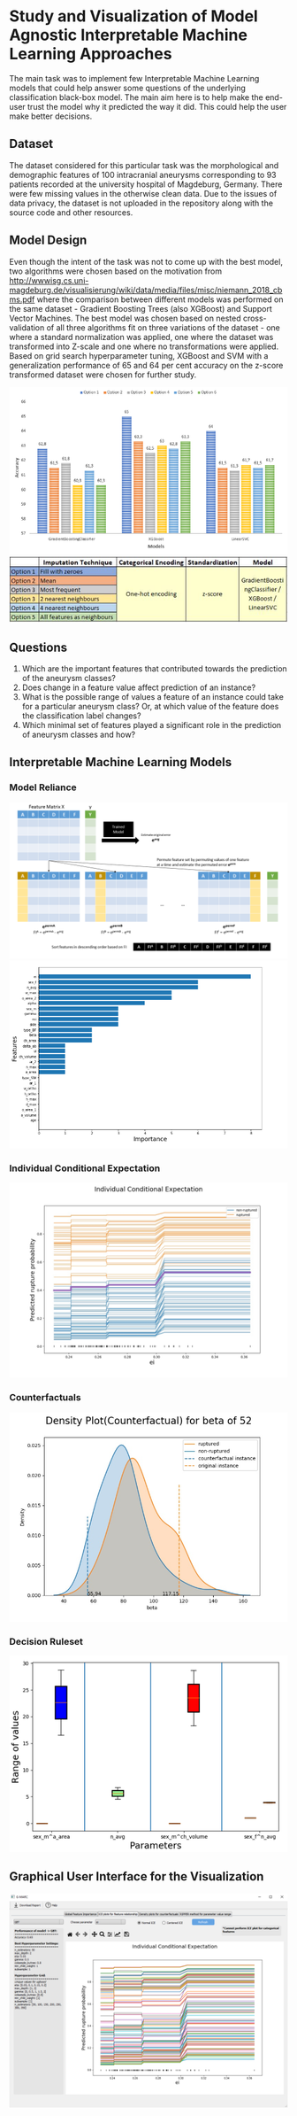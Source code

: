 # Study and Visualization of Model Agnostic Interpretable Machine Learning Approaches

The main task was to implement few Interpretable Machine Learning models that could help answer some questions of the underlying classification black-box model. The main aim here is to help make the end-user trust the model why it predicted the way it did. This could help the user make better decisions. 
  
## Dataset

The dataset considered for this particular task was the morphological and demographic features of 100 intracranial aneurysms corresponding to 93 patients recorded at the university hospital of Magdeburg, Germany. There were few missing values in the otherwise clean data. Due to the issues of data privacy, the dataset is not uploaded in the repository along with the source code and other resources. 

## Model Design

Even though the intent of the task was not to come up with the best model, two algorithms were chosen based on the motivation from http://wwwisg.cs.uni-magdeburg.de/visualisierung/wiki/data/media/files/misc/niemann_2018_cbms.pdf where the comparison between different models was performed on the same dataset - Gradient Boosting Trees (also XGBoost) and Support Vector Machines. The best model was chosen based on nested cross-validation of all three algorithms fit on three variations of the dataset - one where a standard normalization was applied, one where the dataset was transformed into Z-scale and one where no transformations were applied. Based on grid search hyperparameter tuning, XGBoost and SVM with a generalization performance of 65 and 64 per cent accuracy on the z-score transformed dataset were chosen for further study.

![alt text](img/performance_scores.PNG)
![alt text](img/Model_details.JPG)

## Questions
  1. Which are the important features that contributed towards the prediction of the aneurysm classes?
  2. Does change in a feature value affect prediction of an instance?
  3. What is the possible range of values a feature of an instance could take for a particular aneurysm class? Or, at which value of the feature does the classification label changes?
  4. Which minimal set of features played a significant role in the prediction of aneurysm classes and how?

## Interpretable Machine Learning Models

### Model Reliance
  ![alt text](img/PermutationFeatureImportanceAlgm.png)
  ![alt text](img/Model_reliance.PNG)
### Individual Conditional Expectation
  ![alt text](img/iceplot_gbt_ei_1.jpg)
### Counterfactuals
  ![alt text](img/counterfactual_gbt_52_beta.jpg)
### Decision Ruleset
![alt text](img/decision_ruleset.png)
## Graphical User Interface for the Visualization 
  ![alt text](img/GUI_sample.PNG)
